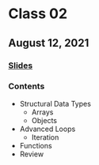 # Class 02

## August 12, 2021

### [Slides](./slides/jsd-class-02.pdf)

### Contents

- Structural Data Types
  - Arrays
  - Objects
- Advanced Loops
  - Iteration
- Functions
- Review
